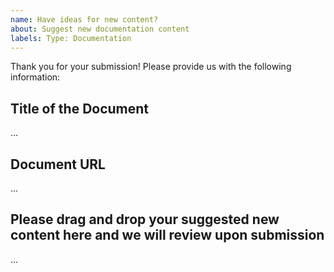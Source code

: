 ```yaml
---
name: Have ideas for new content?
about: Suggest new documentation content
labels: Type: Documentation
---
```


Thank you for your submission! Please provide us with the following information:

Title of the Document
-------------------------------------------
...

Document URL
-------------------------------------------
...

Please drag and drop your suggested new content here and we will review upon submission
-------------------------------------------
...
